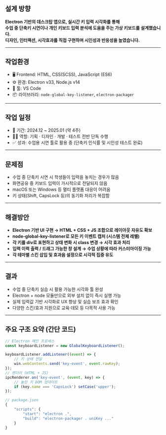 ## 설계 방향

**Electron 기반의 데스크탑 앱으로, 실시간 키 입력 시각화를 통해  
수업 중 단축키 시연이나 개인 키보드 입력 분석에 도움을 주는 가상 키보드를 설계했습니다.  
디자인, 인터랙션, 시각효과를 직접 구현하며 시인성과 반응성을 높였습니다.**

---

## 작업환경

- 🖥 Frontend: HTML, CSS(SCSS), JavaScript (ES6)
- ⚙️ 환경: Electron v33, Node.js v14
- 🧰 툴: VS Code
- 📦 라이브러리: `node-global-key-listener`, `electron-packager`

---

## 작업 일정

- 📅 기간: 2024.12 ~ 2025.01 (약 4주)
- 👩‍💻 역할: 기획 · 디자인 · 개발 · 테스트 전반 단독 수행
- ✅ 성과: 수업용 시연 툴로 활용 중 (단축키 인식률 및 시인성 테스트 완료)

---

## 문제점

- 수업 중 단축키 시연 시 학생들이 입력을 놓치는 경우가 많음  
- 화면공유 중 키보드 입력이 가시적으로 전달되지 않음  
- macOS 또는 Windows 등 멀티 플랫폼 대응이 어려움  
- 키 상태(Shift, CapsLock 등)의 동기화 처리가 복잡함

---

## 해결방안

- **Electron 기반 UI 구현 → HTML + CSS + JS 조합으로 레이아웃 자유도 확보**  
- **node-global-key-listener로 모든 키 이벤트 캡처 (시스템 전체 레벨)**  
- **각 키를 div로 표현하고 상태 변화 시 class 변경 → 시각 효과 처리**  
- **입력 이력 출력 / 드래그 가능한 창 설계 → 수업 상황에 따라 커스터마이징 가능**  
- **각 테마별 스킨 삽입 및 효과음 설정으로 시각적 집중 유도**

---

## 결과

- 수업 중 단축키 실습 시 활용 가능한 시각화 툴 완성  
- Electron + node 모듈만으로 외부 설치 없이 즉시 실행 가능  
- 실제 입력값 기반 시각화로 UX 향상 및 실습 보조 효과 확인  
- 다양한 스킨/효과 지원으로 교육·데모 등 다목적 사용 가능

---

## 주요 구조 요약 (간단 코드)

```js
// Electron 메인 프로세스
const keyboardListener = new GlobalKeyboardListener();

keyboardListener.addListener((event) => {
	// 키 상태 전달
	win.webContents.send('key-event', event.rawKey);
});
// 렌더러 (HTML + JS)
ipcRenderer.on('key-event', (event, key) => {
	// 눌린 키 DOM 업데이트
	if (key.name === 'CapsLock') setCase('upper');
});

```
```js
// package.json
{
	"scripts": {
		"start": "electron .",
		"build": "electron-packager . uniKey ..."
	}
}

```
